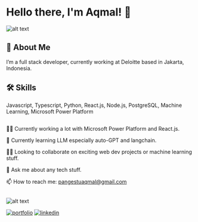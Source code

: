 # Hello there, I'm Aqmal! 👋


![alt text](https://github-readme-stats.vercel.app/api?username=maqmal&show_icons=true&theme=radical)

## 🚀 About Me
I’m a full stack developer, currently working at Deloitte based in Jakarta, Indonesia.

## 🛠 Skills
Javascript, Typescript, Python, React.js, Node.js, PostgreSQL, Machine Learning, Microsoft Power Platform

##

👩‍💻 Currently working a lot with Microsoft Power Platform and React.js.

🧠 Currently learning LLM especially auto-GPT and langchain.

👯‍♀️ Looking to collaborate on exciting web dev projects or machine learning stuff.

💬 Ask me about any tech stuff.

📫 How to reach me: pangestuaqmal@gmail.com

##
![alt text](https://api.githubtrends.io/user/svg/maqmal/langs?time_range=six_months&loc_metric=changed&compact=True&theme=synthwaves)

[![portfolio](https://img.shields.io/badge/my_portfolio-000?style=for-the-badge&logo=ko-fi&logoColor=white)](https://maqmal.github.io/portfolio/)
[![linkedin](https://img.shields.io/badge/linkedin-0A66C2?style=for-the-badge&logo=linkedin&logoColor=white)]([https://www.linkedin.com/](https://www.linkedin.com/in/m-aqmal-pangestu-2217a7187/))




